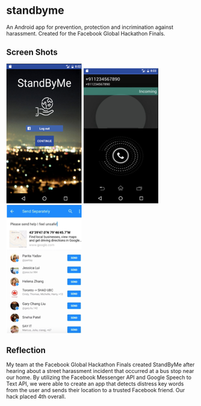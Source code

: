 # standbyme

An Android app for prevention, protection and incrimination against harassment.
Created for the Facebook Global Hackathon Finals.

## Screen Shots
<img src="Screenshots/Home.png" width="200"> <img src="Screenshots/Call.png" width="200"> <img src="Screenshots/FacebookAPI.png" width="200">


## Reflection
My team at the Facebook Global Hackathon Finals created StandByMe after hearing about a street harassment incident that occurred at a bus stop near our home. By utilizing the Facebook Messenger API and Google Speech to Text API, we were able to create an app that detects distress key words from the user and sends their location to a trusted Facebook friend. Our hack placed 4th overall.


